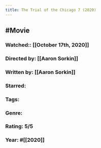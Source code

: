 ```yaml
---
title: The Trial of the Chicago 7 (2020)
---
```


## #Movie
### Watched:: [[October 17th, 2020]]

### Directed by: [[Aaron Sorkin]]

### Written by: [[Aaron Sorkin]]

### Starred: 

### Tags:

### Genre:

### Rating: 5/5

### Year: #[[2020]]
